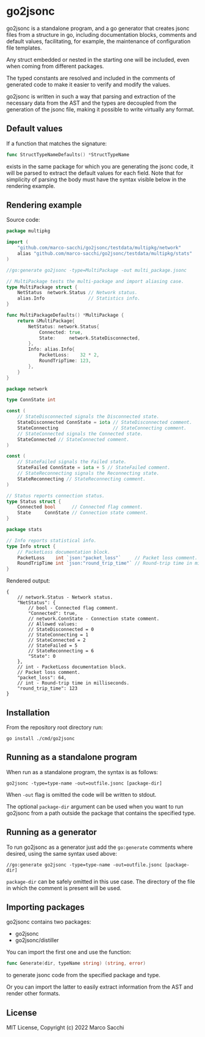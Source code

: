 # go2jsonc

go2jsonc is a standalone program, and a go generator that creates jsonc files
from a structure in go, including documentation blocks, comments and default
values, facilitating, for example, the maintenance of configuration file
templates.

Any struct embedded or nested in the starting one will be included, even when
coming from different packages.

The typed constants are resolved and included in the comments of generated
code to make it easier to verify and modify the values.

go2jsonc is written in such a way that parsing and extraction of the necessary
data from the AST and the types are decoupled from the generation of the jsonc
file, making it possible to write virtually any format.

## Default values

If a function that matches the signature:

```go
func StructTypeNameDefaults() *StructTypeName
```

exists in the same package for which you are generating the jsonc code, it
will be parsed to extract the default values for each field. Note that for
simplicity of parsing the body must have the syntax visible below in the
rendering example.

## Rendering example

Source code:

```go
package multipkg

import (
    "github.com/marco-sacchi/go2jsonc/testdata/multipkg/network"
    alias "github.com/marco-sacchi/go2jsonc/testdata/multipkg/stats"
)

//go:generate go2jsonc -type=MultiPackage -out multi_package.jsonc

// MultiPackage tests the multi-package and import aliasing case.
type MultiPackage struct {
    NetStatus  network.Status // Network status.
    alias.Info                // Statistics info.
}

func MultiPackageDefaults() *MultiPackage {
    return &MultiPackage{
        NetStatus: network.Status{
            Connected: true,
            State:     network.StateDisconnected,
        },
        Info: alias.Info{
            PacketLoss:    32 * 2,
            RoundTripTime: 123,
        },
    }
}
```

```go
package network

type ConnState int

const (
    // StateDisconnected signals the Disconnected state.
    StateDisconnected ConnState = iota // StateDisconnected comment.
    StateConnecting                    // StateConnecting comment.
    // StateConnected signals the Connected state.
    StateConnected // StateConnected comment.
)

const (
    // StateFailed signals the Failed state.
    StateFailed ConnState = iota + 5 // StateFailed comment.
    // StateReconnecting signals the Reconnecting state.
    StateReconnecting // StateReconnecting comment.
)

// Status reports connection status.
type Status struct {
    Connected bool      // Connected flag comment.
    State     ConnState // Connection state comment.
}
```

```go
package stats

// Info reports statistical info.
type Info struct {
    // PacketLoss documentation block.
    PacketLoss    int `json:"packet_loss"`     // Packet loss comment.
    RoundTripTime int `json:"round_trip_time"` // Round-trip time in milliseconds.
}
```

Rendered output:

```json5
{
    // network.Status - Network status.
    "NetStatus": {
        // bool - Connected flag comment.
        "Connected": true,
        // network.ConnState - Connection state comment.
        // Allowed values:
        // StateDisconnected = 0
        // StateConnecting = 1
        // StateConnected = 2
        // StateFailed = 5
        // StateReconnecting = 6
        "State": 0
    },
    // int - PacketLoss documentation block.
    // Packet loss comment.
    "packet_loss": 64,
    // int - Round-trip time in milliseconds.
    "round_trip_time": 123
}
```

## Installation

From the repository root directory run:

```shell
go install ./cmd/go2jsonc
```

## Running as a standalone program

When run as a standalone program, the syntax is as follows:

```shell
go2jsonc -type=type-name -out=outfile.jsonc [package-dir]
```

When `-out` flag is omitted the code will be written to stdout.

The optional `package-dir` argument can be used when you want to run go2jsonc
from a path outside the package that contains the specified type.

## Running as a generator

To run go2jsonc as a generator just add the `go:generate` comments where
desired, using the same syntax used above:

```
//go:generate go2jsonc -type=type-name -out=outfile.jsonc [package-dir]
```

`package-dir` can be safely omitted in this use case. The directory of the file
in which the comment is present will be used.

## Importing packages

go2jsonc contains two packages:
- go2jsonc
- go2jsonc/distiller

You can import the first one and use the function:

```go
func Generate(dir, typeName string) (string, error)
```

to generate jsonc code from the specified package and type.

Or you can import the latter to easily extract information from the AST and
render other formats.

## License

MIT License, Copyright (c) 2022 Marco Sacchi
